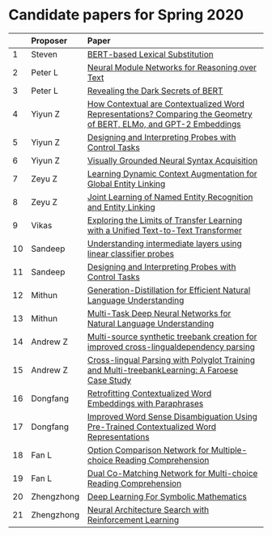 # Candidate papers for Spring 2020

|    | Proposer    | Paper                                                                        |
|:--|:------------|:-----------------------------------------------------------------------------|
| 1  | Steven      |[BERT-based Lexical Substitution](https://www.aclweb.org/anthology/P19-1328/) |
| 2  | Peter L     |[Neural Module Networks for Reasoning over Text](https://arxiv.org/abs/1912.04971)|
| 3  | Peter L     |[Revealing the Dark Secrets of BERT](https://www.aclweb.org/anthology/D19-1445/)|
| 4  | Yiyun Z     |[How Contextual are Contextualized Word Representations? Comparing the Geometry of BERT, ELMo, and GPT-2 Embeddings](https://www.aclweb.org/anthology/D19-1006/)|
| 5  | Yiyun Z     |[Designing and Interpreting Probes with Control Tasks](https://www.aclweb.org/anthology/D19-1275.pdf)|
| 6  | Yiyun Z     |[Visually Grounded Neural Syntax Acquisition](https://www.aclweb.org/anthology/P19-1180/)|
| 7  | Zeyu Z      |[Learning Dynamic Context Augmentation for Global Entity Linking](https://www.aclweb.org/anthology/D19-1026.pdf)|
| 8  | Zeyu Z      |[Joint Learning of Named Entity Recognition and Entity Linking](https://www.aclweb.org/anthology/P19-2026.pdf)|
| 9  | Vikas       |[Exploring the Limits of Transfer Learning with a Unified Text-to-Text Transformer](https://arxiv.org/abs/1910.10683) |
| 10 | Sandeep     |[Understanding intermediate layers using linear classifier probes](https://arxiv.org/abs/1610.01644)|
| 11 | Sandeep     |[Designing and Interpreting Probes with Control Tasks](https://www.aclweb.org/anthology/D19-1275.pdf)|
| 12 | Mithun      |[Generation-Distillation for Efficient Natural Language Understanding](https://www.aclweb.org/anthology/D19-6114.pdf)
| 13 | Mithun      |[Multi-Task Deep Neural Networks for Natural Language Understanding](https://arxiv.org/pdf/1901.11504.pdf)|
| 14 | Andrew Z    |[Multi-source synthetic treebank creation for improved cross-lingualdependency parsing](https://www.aclweb.org/anthology/W18-6017.pdf)|
| 15 | Andrew Z    |[Cross-lingual Parsing with Polyglot Training and Multi-treebankLearning: A Faroese Case Study](https://www.aclweb.org/anthology/D19-6118.pdf) |
| 16 | Dongfang    |[Retrofitting Contextualized Word Embeddings with Paraphrases](https://www.aclweb.org/anthology/D19-1113.pdf)
| 17 | Dongfang    |[Improved Word Sense Disambiguation Using Pre-Trained Contextualized Word Representations](https://www.aclweb.org/anthology/D19-1533.pdf)|
| 18 | Fan L       |[Option Comparison Network for Multiple-choice Reading Comprehension](https://arxiv.org/pdf/1903.03033.pdf)|
| 19 | Fan L       |[Dual Co-Matching Network for Multi-choice Reading Comprehension](https://arxiv.org/pdf/1901.09381.pdf) |
| 20 | Zhengzhong  |[Deep Learning For Symbolic Mathematics](https://arxiv.org/pdf/1912.01412.pdf)|
| 21 | Zhengzhong  |[Neural Architecture Search with Reinforcement Learning](https://arxiv.org/pdf/1611.01578.pdf)|
